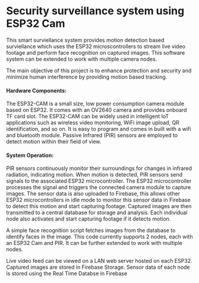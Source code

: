 <h1>Security surveillance system using ESP32 Cam</h1>

This smart surviellance system provides motion detection based surviellance which uses the ESP32 microscontrollers to stream live video footage and perform face recognition on captured images. This software system can be extended to work with multiple camera nodes. 

The main objective of this project is to enhance protection and security and minimize human interference by providing motion based tracking.

<h4>Hardware Components:</h4>
The ESP32-CAM is a small size, low power consumption camera module based on ESP32. It comes with an OV2640 camera and provides onboard TF card slot. The ESP32-CAM can be widely used in intelligent IoT applications such as wireless video monitoring, WiFi image upload, QR identification, and so on. It is easy to program and comes in built with a wifi and bluetooth module.
Passive Infrared (PIR) sensors are employed to detect motion within their field of view.

<h4>System Operation:</h4>
PIR sensors continuously monitor their surroundings for changes in infrared radiation, indicating motion.
When motion is detected, PIR sensors send signals to the associated ESP32 microcontroller.
The ESP32 microcontroller processes the signal and triggers the connected camera module to capture images. The sensor data is also uploaded to Firebase, this allows other ESP32 microcontrollers in idle mode to monitor this sensor data in Firebase to detect this motion and start capturing footage.
Captured images are then transmitted to a central database for storage and analysis. 
Each individual node also activates and start capturing footage if it detects motion.

A simple face recognition script fetches images from the database to identify faces in the image.
This code currently supports 2 nodes, each with an ESP32 Cam and PIR. It can be further extended to work with multiple nodes. 

Live video feed can be viewed on a LAN web server hosted on each ESP32. Captured images are stored in Firebase Storage. Sensor data of each node is stored using the Real Time Databse in Firebase
